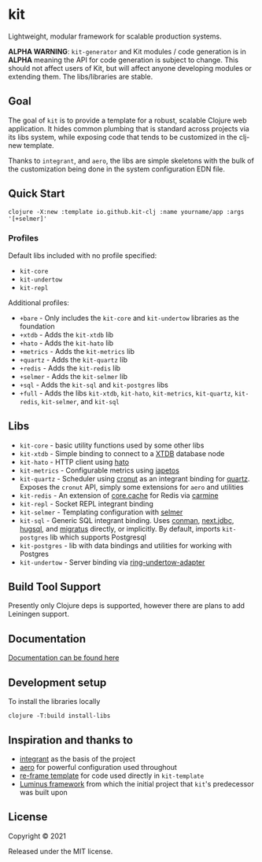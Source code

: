 # kit

Lightweight, modular framework for scalable production systems.

**ALPHA WARNING**: `kit-generator` and Kit modules / code generation is in **ALPHA** meaning the API for code generation is subject to change. This should not affect users of Kit, but will affect anyone developing modules or extending them. The libs/libraries are stable.

## Goal

The goal of `kit` is to provide a template for a robust, scalable Clojure web application. It hides common plumbing that is standard across projects via its libs system, while exposing code that tends to be customized in the clj-new template.

Thanks to `integrant`, and `aero`, the libs are simple skeletons with the bulk of the customization being done in the system configuration EDN file.

## Quick Start

`clojure -X:new :template io.github.kit-clj :name yourname/app :args '[+selmer]'`

### Profiles

Default libs included with no profile specified:

- `kit-core`
- `kit-undertow`
- `kit-repl`

Additional profiles:

- `+bare` - Only includes the `kit-core` and `kit-undertow` libraries as the foundation
- `+xtdb` - Adds the `kit-xtdb` lib
- `+hato` - Adds the `kit-hato` lib
- `+metrics` - Adds the `kit-metrics` lib
- `+quartz` - Adds the `kit-quartz` lib
- `+redis` - Adds the `kit-redis` lib
- `+selmer` - Adds the `kit-selmer` lib
- `+sql` - Adds the `kit-sql` and `kit-postgres` libs
- `+full` - Adds the libs `kit-xtdb`, `kit-hato`, `kit-metrics`, `kit-quartz`, `kit-redis`, `kit-selmer`, and `kit-sql`

## Libs

- `kit-core` - basic utility functions used by some other libs
- `kit-xtdb` - Simple binding to connect to a [XTDB](https://xtdb.com/) database node
- `kit-hato` - HTTP client using [hato](https://github.com/gnarroway/hato)
- `kit-metrics` - Configurable metrics using [iapetos](https://github.com/clj-commons/iapetos)
- `kit-quartz` - Scheduler using [cronut](https://github.com/troy-west/cronut) as an integrant binding for [quartz](http://www.quartz-scheduler.org/). Exposes the `cronut` API, simply some extensions for `aero` and utilities
- `kit-redis` - An extension of [core.cache](https://github.com/clojure/core.cache) for Redis via [carmine](https://github.com/ptaoussanis/carmine)
- `kit-repl` - Socket REPL integrant binding
- `kit-selmer` - Templating configuration with [selmer](https://github.com/yogthos/Selmer)
- `kit-sql` - Generic SQL integrant binding. Uses [conman](https://github.com/luminus-framework/conman), [next.jdbc](https://github.com/seancorfield/next-jdbc), [hugsql](https://www.hugsql.org/), and [migratus](https://github.com/yogthos/migratus) directly, or implicitly. By default, imports `kit-postgres` lib which supports Postgresql
- `kit-postgres` - lib with data bindings and utilities for working with Postgres
- `kit-undertow` - Server binding via [ring-undertow-adapter](https://github.com/luminus-framework/ring-undertow-adapter)

## Build Tool Support

Presently only Clojure deps is supported, however there are plans to add Leiningen support.

## Documentation

[Documentation can be found here](https://kit-clj.github.io)

## Development setup

To install the libraries locally

`clojure -T:build install-libs`

## Inspiration and thanks to

- [integrant](https://github.com/weavejester/integrant) as the basis of the project
- [aero](https://github.com/juxt/aero) for powerful configuration used throughout
- [re-frame template](https://github.com/day8/re-frame-template) for code used directly in `kit-template`
- [Luminus framework](https://luminusweb.com/) from which the initial project that `kit`'s predecessor was built upon

## License

Copyright © 2021

Released under the MIT license.
